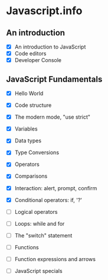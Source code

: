 # Javascript.info

## An introduction
- [x] An introduction to JavaScript
- [x] Code editors
- [x] Developer Console 

## JavaScript Fundamentals 
- [x] Hello World
- [x] Code structure
- [x] The modern mode, "use strict" 
- [x] Variables
- [x] Data types
- [x] Type Conversions
- [x] Operators
- [x] Comparisons
- [x] Interaction: alert, prompt, confirm
- [x] Conditional operators: if, '?'
- [ ] Logical operators
- [ ] Loops: while and for
- [ ] The "switch" statement
- [ ] Functions
- [ ] Function expressions and arrows 
- [ ] JavaScript specials 






